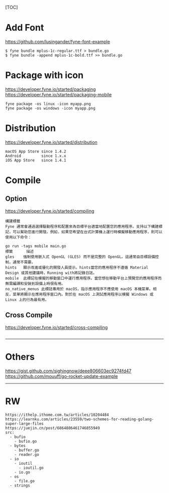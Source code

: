 [TOC]

# Add Font
https://github.com/lusingander/fyne-font-example
```
$ fyne bundle mplus-1c-regular.ttf > bundle.go
$ fyne bundle -append mplus-1c-bold.ttf >> bundle.go
```

# Package with icon
https://developer.fyne.io/started/packaging
https://developer.fyne.io/started/packaging-mobile
```
fyne package -os linux -icon myapp.png
fyne package -os windows -icon myapp.png
```

# Distribution
https://developer.fyne.io/started/distribution
```
macOS App Store since 1.4.2
Android         since 1.x.x
iOS App Store   since 1.4.1
```

# Compile
## Option
https://developer.fyne.io/started/compiling
```
構建標籤
Fyne 通常會通過選擇驅動程序和配置來為目標平台適當地配置您的應用程序。支持以下構建標記，可以幫助您進行開發。例如，如果您希望在台式計算機上運行時模擬移動應用程序，則可以使用以下命令：

go run -tags mobile main.go
標籤	    描述
gles	強制使用嵌入式 OpenGL (GLES) 而不是完整的 OpenGL。這通常由目標設備控制，通常不需要。
hints	顯示改進或優化的開發人員提示。hints當您的應用程序不遵循 Material Design 或其他建議時，Running with將記錄日誌。
mobile	此標記在模擬的移動窗口中運行應用程序。當您想在移動平台上預覽您的應用程序而無需編譯和安裝到設備上時很有用。
no_native_menus	此標誌專用於 macOS，指示應用程序不應使用 macOS 本機菜單。相反，菜單將顯示在應用程序窗口內。對於在 macOS 上測試應用程序以模擬 Windows 或 Linux 上的行為最有用。
```
## Cross Compile
https://developer.fyne.io/started/cross-compiling
```

```

---

# Others

https://gist.github.com/sighingnow/deee806603ec9274fd47
https://github.com/mouuff/go-rocket-update-example

---
# RW
```
https://ithelp.ithome.com.tw/articles/10204484
https://learnku.com/articles/23559/two-schemes-for-reading-golang-super-large-files
https://juejin.cn/post/6864886461746855949
src:
  - bufio
    - bufio.go
  - bytes
    - buffer.go
    - reader.go
  - io
    - ioutil
      - ioutil.go
    - io.go
  - os
    - file.go
  - strings
```